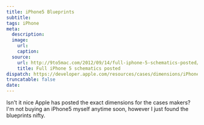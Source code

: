 ```yaml
---
title: iPhone5 Blueprints
subtitle:
tags: iPhone
meta:
  description:
  image:
    url:
    caption:
  source:
    url: http://9to5mac.com/2012/09/14/full-iphone-5-schematics-posted/
    title: Full iPhone 5 schematics posted
dispatch: https://developer.apple.com/resources/cases/dimensions/iPhone-5-dimensions.pdf
truncatable: false
date:
---
```


Isn't it nice Apple has posted the exact dimensions for the cases makers? I'm not buying an iPhone5 myself anytime soon, however I just found the blueprints nifty.
